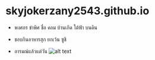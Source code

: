# skyjokerzany2543.github.io
* พงศกร ขำพิศ ชื่อ คอม บ้านเกิด ใต้ฟ้า บนดิน

* ชอบกินอาหารสุก ยกเว้น ซูชิ

* อารมณ์แล้วแต่วัน
![alt text](14876687_10208895447760955_2433119769008389523_o)

